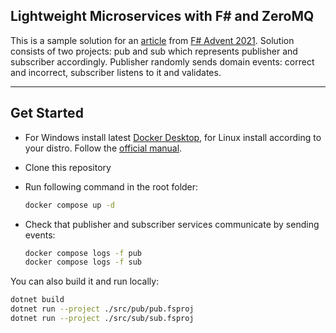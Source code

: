## Lightweight Microservices with F# and ZeroMQ

This is a sample solution for an [article](https://danyl.hashnode.dev/lightweight-microservices-with-fsharp-and-zeromq) from [F# Advent 2021](https://sergeytihon.com/2021/10/18/f-advent-calendar-2021/). Solution consists of two projects: pub and sub which represents publisher and subscriber accordingly. Publisher randomly sends domain events: correct and incorrect, subscriber listens to it and validates.

------

## Get Started

- For Windows install latest  [Docker Desktop](https://www.docker.com/products/docker-desktop), for Linux install according to your distro. Follow the [official manual](https://docs.docker.com/engine/install/ubuntu/).

- Clone this repository 

- Run following command in the root folder:
  ```sh
  docker compose up -d
  ```

- Check that publisher and subscriber services communicate by sending events:
  ```sh
  docker compose logs -f pub
  docker compose logs -f sub
  ```

You can also build it and run locally:
  ```sh
  dotnet build
  dotnet run --project ./src/pub/pub.fsproj
  dotnet run --project ./src/sub/sub.fsproj
  ```
